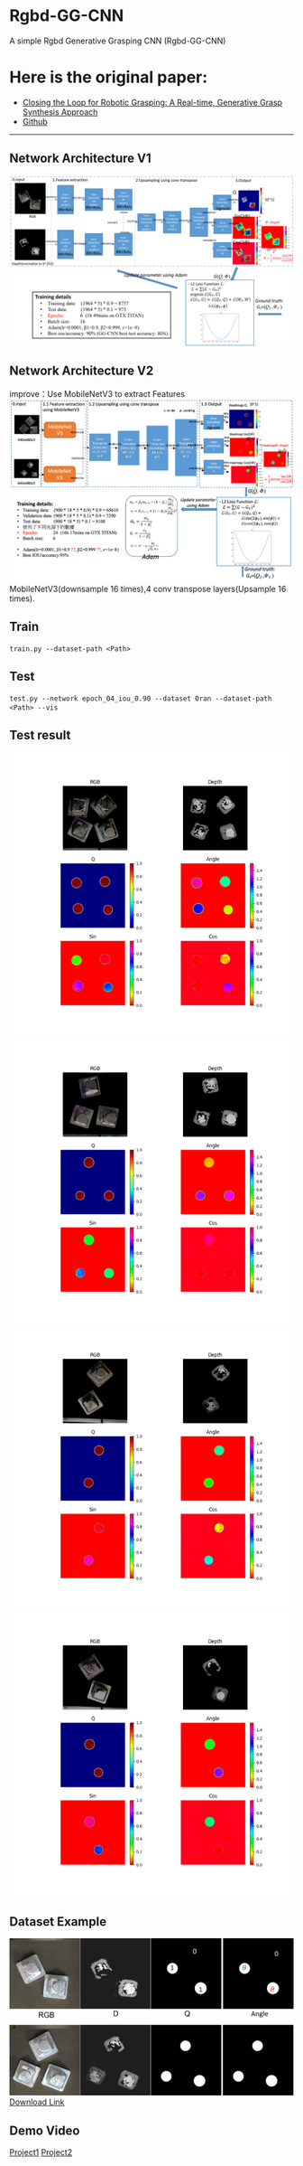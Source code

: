 # Rgbd-GG-CNN
A simple Rgbd Generative Grasping CNN (Rgbd-GG-CNN)
# Here is the original paper: 
* [Closing the Loop for Robotic Grasping: A Real-time, Generative Grasp Synthesis Approach](https://arxiv.org/abs/1804.05172)
* [Github](https://github.com/dougsm/ggcnn)
---
## Network Architecture V1
![img](img/network.png)
## Network Architecture V2
improve：Use MobileNetV3 to extract Features
![img](img/networkV2.png)
MobileNetV3(downsample 16 times),4 conv transpose layers(Upsample 16 times).
## Train
	train.py --dataset-path <Path>
## Test
	test.py --network epoch_04_iou_0.90 --dataset Oran --dataset-path <Path> --vis
## Test result
![img](img/test_example5.png)
![img](img/test_example2.png)
![img](img/test_example3.png)
![img](img/test_example4.png)
## Dataset Example
![img](img/dataset_Example.png)
[Download Link](https://gsnckuedutw-my.sharepoint.com/:f:/g/personal/p76083029_gs_ncku_edu_tw/Eoa97q76hi1EqC1UkkFWE-cBGgFkZVHRsflegyYuCVKx9g?e=dUVym8)
## Demo Video
[Project1](https://gsnckuedutw-my.sharepoint.com/:v:/g/personal/p76083029_gs_ncku_edu_tw/EZHZnKW08gZLgPMFrMOMMrQBg3CkM9hVo_uskS8BhkFDFA?e=osDarI)
[Project2](https://gsnckuedutw-my.sharepoint.com/:v:/g/personal/p76083029_gs_ncku_edu_tw/EYLCqHHZeKRHloo_YWVpjz0BFS5VzTAvhYg3edzn3YSoDQ?e=tsxMNR)
